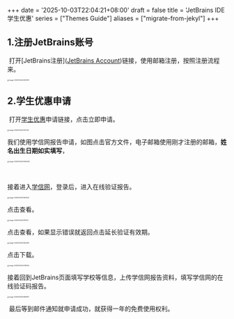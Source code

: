 +++
date = '2025-10-03T22:04:21+08:00'
draft = false
title = 'JetBrains IDE学生优惠'
series = ["Themes Guide"]
aliases = ["migrate-from-jekyl"]
+++

## 1.注册JetBrains账号

​	打开[JetBrains注册]([JetBrains Account](https://account.jetbrains.com/login))链接，使用邮箱注册，按照注册流程来。

<img src="https://md.youzilite.us.kg/PicGo/20251003222327524.png" alt="image-20251003220957501" style="zoom:25%;" />

## 2.学生优惠申请

​	打开[学生优惠](https://www.jetbrains.com/zh-cn/academy/student-pack/)申请链接，点击立即申请。

<img src="https://md.youzilite.us.kg/PicGo/20251003222327609.png" alt="image-20251003221147126" style="zoom:25%;" />

​	我们使用学信网报告申请，如图点击官方文件，电子邮箱使用刚才注册的邮箱，**姓名出生日期如实填写**，

<img src="https://md.youzilite.us.kg/PicGo/20251003222328335.png" alt="image-20251003221304548" style="zoom:25%;" />

​	

接着进入[学信网](https://www.chsi.com.cn/)，登录后，进入在线验证报告。

<img src="https://md.youzilite.us.kg/PicGo/20251003222329928.png" alt="image-20251003221841433" style="zoom:25%;" />

点击查看。

<img src="https://md.youzilite.us.kg/PicGo/20251003222332114.png" alt="image-20251003221911120" style="zoom:25%;" />

点击查看，如果显示错误就返回点击延长验证有效期。

<img src="C:\Users\zyc\AppData\Roaming\Typora\typora-user-images\image-20251003221952481.png" alt="image-20251003221952481" style="zoom:25%;" />

点击下载。

<img src="https://md.youzilite.us.kg/PicGo/20251003222327625.png" alt="image-20251003222138144" style="zoom:25%;" />

接着回到JetBrains页面填写学校等信息，上传学信网报告资料，填写学信网的在线验证码报告。

<img src="https://md.youzilite.us.kg/PicGo/20251003222329025.png" alt="image-20251003221658761" style="zoom:25%;" />

​	最后等到邮件通知就申请成功，就获得一年的免费使用权利。

​		
